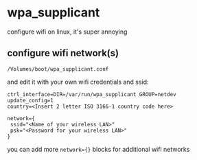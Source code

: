 # wpa_supplicant

configure wifi on linux, it's super annoying

## configure wifi network(s)

```
/Volumes/boot/wpa_supplicant.conf
```

and edit it with your own wifi credentials and ssid:

```
ctrl_interface=DIR=/var/run/wpa_supplicant GROUP=netdev
update_config=1
country=<Insert 2 letter ISO 3166-1 country code here>

network={
 ssid="<Name of your wireless LAN>"
 psk="<Password for your wireless LAN>"
}
```

you can add more `network={}` blocks for additional wifi networks
